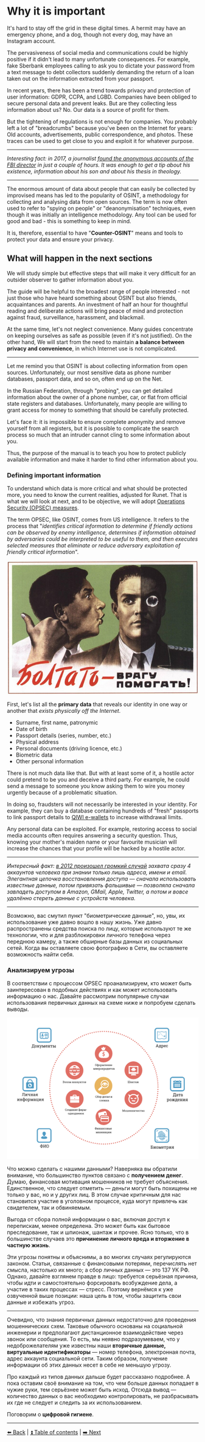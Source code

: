 # Why it is important

It's hard to stay off the grid in these digital times. A hermit may have an emergency phone, and a dog, though not every dog, may have an Instagram account.

The pervasiveness of social media and communications could be highly positive if it didn't lead to many unfortunate consequences. For example, fake Sberbank employees calling to ask you to dictate your password from a text message to debt collectors suddenly demanding the return of a loan taken out on the information extracted from your passport.

In recent years, there has been a trend towards privacy and protection of user information: GDPR, CCPA, and LGBD. Companies have been obliged to secure personal data and prevent leaks. But are they collecting less information about us? No. Our data is a source of profit for them.

But the tightening of regulations is not enough for companies. You probably left a lot of "breadcrumbs" because you've been on the Internet for years: Old accounts, advertisements, public correspondence, and photos. These traces can be used to get close to you and exploit it for whatever purpose.

---

*Interesting fact: in 2017, a journalist [found the anonymous accounts of the FBI director](https://gizmodo.com/this-is-almost-certainly-james-comey-s-twitter-account-1793843641) in just a couple of hours. It was enough to get a tip about his existence, information about his son and about his thesis in theology.*

---

The enormous amount of data about people that can easily be collected by improvised means has led to the popularity of OSINT, a methodology for collecting and analysing data from open sources. The term is now often used to refer to "spying on people" or "deanonymisation" techniques, even though it was initially an intelligence methodology. Any tool can be used for good and bad - this is something to keep in mind.

It is, therefore, essential to have "**Counter-OSINT**" means and tools to protect your data and ensure your privacy.

## What will happen in the next sections

We will study simple but effective steps that will make it very difficult for an outsider observer to gather information about you.

The guide will be helpful to the broadest range of people interested - not just those who have heard something about OSINT but also friends, acquaintances and parents. An investment of half an hour for thoughtful reading and deliberate actions will bring peace of mind and protection against fraud, surveillance, harassment, and blackmail.

At the same time, let's not neglect convenience. Many guides concentrate on keeping ourselves as safe as possible (even if it's not justified). On the other hand, We will start from the need to maintain **a balance between privacy and convenience**, in which Internet use is not complicated.

---

Let me remind you that OSINT is about collecting information from open sources. Unfortunately, our most sensitive data as phone number databases, passport data, and so on, often end up on the Net.

In the Russian Federation, through "probing", you can get detailed information about the owner of a phone number, car, or flat from official state registers and databases. Unfortunately, many people are willing to grant access for money to something that should be carefully protected.

Let's face it: it is impossible to ensure complete anonymity and remove yourself from all registers, but it is possible to complicate the search process so much that an intruder cannot cling to some information about you.

Thus, the purpose of the manual is to teach you how to protect publicly available information and make it harder to find other information about you.

### Defining important information

To understand which data is more critical and what should be protected more, you need to know the current realities, adjusted for Runet. That is what we will look at next, and to be objective, we will adopt [Operations Security (OPSEC) measures](https://en.wikipedia.org/wiki/Operations_security).

The term OPSEC, like OSINT, comes from US intelligence. It refers to the process that "_identifies critical information to determine if friendly actions can be observed by enemy intelligence, determines if information obtained by adversaries could be interpreted to be useful to them, and then executes selected measures that eliminate or reduce adversary exploitation of friendly critical information_".

![Болтать - врагу помогать!](../img/37ddd605b06fdfb1793be.png)

First, let's list all the **primary data** that reveals our identity in one way or another that *exists physically off the Internet*. 

- Surname, first name, patronymic
- Date of birth
- Passport details (series, number, etc.)
- Physical address
- Personal documents (driving licence, etc.)
- Biometric data
- Other personal information

There is not much data like that. But with at least some of it, a hostile actor could pretend to be you and deceive a third party. For example, he could send a message to someone you know asking them to wire you money urgently because of a problematic situation.

In doing so, fraudsters will not necessarily be interested in your identity. For example, they can buy a database containing hundreds of "fresh" passports to link passport details to [QIWI e-wallets](https://qiwi.com/) to increase withdrawal limits.

Any personal data can be exploited. For example, restoring access to social media accounts often requires answering a security question. Thus, knowing your mother's maiden name or your favourite musician will increase the chances that your profile will be hacked by a hostile actor.

---

*Интересный факт: [в 2012 произошел громкий случай](https://habr.com/ru/post/149179/) захвата сразу 4 аккаунтов человека при знании только лишь адреса, имени и email. Элегантная цепочка восстановления доступа — сначала использовать известные данные, потом привязать фальшивые — позволяла сначала завладеть доступом в Amazon, GMail, Apple, Twitter, а потом и вовсе удалённо стереть данные с устройств человека.*

---

Возможно, вас смутил пункт "биометрические данные", но, увы, их использование уже давно вошло в нашу жизнь. Уже давно распространены средства поиска по лицу, которые используют те же технологии, что и для разблокировки личного телефона через переднюю камеру, а также обширные базы данных из социальных сетей. Когда вы оставляете свою фотографию в Сети, вы оставляете возможность найти себя.

### Анализируем угрозы

В соответствии с процессом OPSEC проанализируем, кто может быть заинтересован в подобных действиях и как может использовать информацию о нас. Давайте рассмотрим популярные случаи использования первичных данных на схеме ниже и попробуем сделать выводы. 

![Что можно сделать с нашими данными?](../img/0869d0a1e60173af48378.png)

Что можно сделать с нашими данными?
Наверняка вы обратили внимание, что большинство пунктов связано с **получением денег**. Думаю, финансовая мотивация мошенников не требует объяснения. Единственное, что следует отметить — деньги могут быть похищены не только у вас, но и у других лиц. В этом случае критичным для нас становится участие в уголовном процессе, куда могут привлечь как свидетелем, так и обвиняемым. 

Выгода от сбора полной информации о вас, включая доступ к перепискам, менее определена. Это может быть как бытовое преследование, так и шпионаж, шантаж и прочее. Ясно только, что в большинстве случаев это **причинение личного вреда и вторжение в частную жизнь**.

Эти угрозы понятны и объяснимы, а во многих случаях регулируются законом. Статьи, связанные с финансовыми потерями, перечислять нет смысла, настолько их много; а сбор личных данных — это 137 УК РФ. Однако, давайте взглянем правде в лицо: требуется серьёзная причина, чтобы идти и самостоятельно форсировать возбуждение дела, а участие в таких процессах — стресс. Поэтому вернёмся к уже озвученной выше позиции: наша цель в том, чтобы защитить свои данные и избежать угроз.

---

Очевидно, что знания первичных данных недостаточно для проведения мошеннических схем. Таковые обычного основаны на социальной инженерии и предполагают дистанционное взаимодействие через звонок или сообщения. То есть, мы неявно подразумеваем, что у недоброжелателям уже известны наши **вторичные данные, виртуальные идентификаторы** — номер телефона, электронная почта, адрес аккаунта социальной сети. Таким образом, получение информации об этих данных несет в себе не меньшую угрозу.

Про каждый из типов данных дальше будет рассказано подробнее. А пока оставим своё внимание на том, что чем больше данных попадает в чужие руки, тем серьёзнее может быть исход. Отсюда вывод — количество данных о вас необходимо контролировать, не разбрасывать их где не следует и следить за их использованием.

Поговорим о **цифровой гигиене**.

---

[⬅️ Back](./intro.md) | [⏫ Table of contents](../README.md) | [➡️ Next](./hygiene.md)

